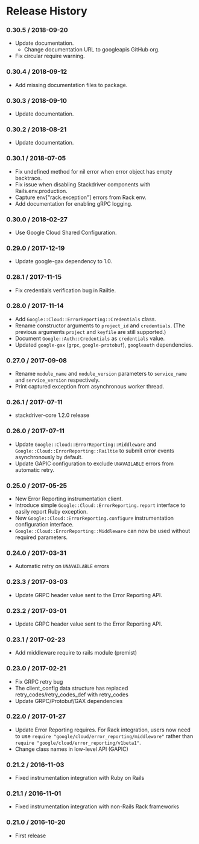 # Release History

### 0.30.5 / 2018-09-20

* Update documentation.
  * Change documentation URL to googleapis GitHub org.
* Fix circular require warning.

### 0.30.4 / 2018-09-12

* Add missing documentation files to package.

### 0.30.3 / 2018-09-10

* Update documentation.

### 0.30.2 / 2018-08-21

* Update documentation.

### 0.30.1 / 2018-07-05

* Fix undefined method for nil error when error object has empty backtrace.
* Fix issue when disabling Stackdriver components with Rails.env.production.
* Capture env["rack.exception"] errors from Rack env.
* Add documentation for enabling gRPC logging.

### 0.30.0 / 2018-02-27

* Use Google Cloud Shared Configuration.

### 0.29.0 / 2017-12-19

* Update google-gax dependency to 1.0.

### 0.28.1 / 2017-11-15

* Fix credentials verification bug in Railtie.

### 0.28.0 / 2017-11-14

* Add `Google::Cloud::ErrorReporting::Credentials` class.
* Rename constructor arguments to `project_id` and `credentials`.
  (The previous arguments `project` and `keyfile` are still supported.)
* Document `Google::Auth::Credentials` as `credentials` value.
* Updated `google-gax` (`grpc`, `google-protobuf`), `googleauth` dependencies.

### 0.27.0 / 2017-09-08

* Rename `module_name` and `module_version` parameters to `service_name` and `service_version` respectively.
* Print captured exception from asynchronous worker thread.

### 0.26.1 / 2017-07-11

* stackdriver-core 1.2.0 release

### 0.26.0 / 2017-07-11

* Update `Google::Cloud::ErrorReporting::Middleware` and `Google::Cloud::ErrorReporting::Railtie` to submit error events asynchronously by default.
* Update GAPIC configuration to exclude `UNAVAILABLE` errors from automatic retry.

### 0.25.0 / 2017-05-25

* New Error Reporting instrumentation client.
* Introduce simple `Google::Cloud::ErrorReporting.report` interface to easily report Ruby exception.
* New `Google::Cloud::ErrorReporting.configure` instrumentation configuration interface.
* `Google::Cloud::ErrorReporting::Middleware` can now be used without required parameters.

### 0.24.0 / 2017-03-31

* Automatic retry on `UNAVAILABLE` errors

### 0.23.3 / 2017-03-03

* Update GRPC header value sent to the Error Reporting API.

### 0.23.2 / 2017-03-01

* Update GRPC header value sent to the Error Reporting API.

### 0.23.1 / 2017-02-23

* Add middleware require to rails module (premist)

### 0.23.0 / 2017-02-21

* Fix GRPC retry bug
* The client_config data structure has replaced retry_codes/retry_codes_def with retry_codes
* Update GRPC/Protobuf/GAX dependencies

### 0.22.0 / 2017-01-27

* Update Error Reporting requires. For Rack integration, users now need to use
  `require "google/cloud/error_reporting/middleware"` rather than
  `require "google/cloud/error_reporting/v1beta1"`.
* Change class names in low-level API (GAPIC)

### 0.21.2 / 2016-11-03

* Fixed instrumentation integration with Ruby on Rails

### 0.21.1 / 2016-11-01

* Fixed instrumentation integration with non-Rails Rack frameworks

### 0.21.0 / 2016-10-20

* First release
